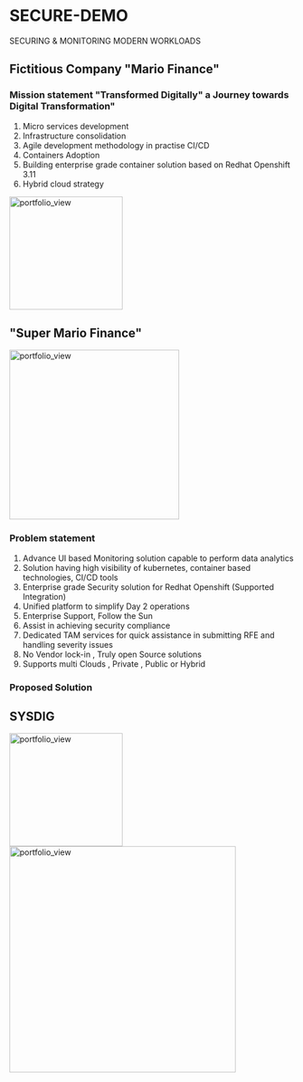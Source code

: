 # SECURE-DEMO
SECURING & MONITORING MODERN WORKLOADS 

## Fictitious Company "Mario Finance" 
### Mission statement "Transformed Digitally" a Journey towards Digital Transformation"
1. Micro services development 
2. Infrastructure consolidation 
3. Agile development methodology in practise CI/CD
3. Containers Adoption
4. Building enterprise grade container solution based on Redhat Openshift 3.11
5. Hybrid cloud strategy

<img width="200" alt="portfolio_view" src="https://supermariorun.com/assets/img/hero/hero_chara_mario_pc.png">

## "Super Mario Finance" 
<img width="300" alt="portfolio_view" src="https://cf-images.us-east-1.prod.boltdns.net/v1/static/769341148/800cab56-77ef-477a-9fc3-5ce47c20346f/d8ad628e-c808-4459-a896-8de4ca56f34b/768x433/match/image.jpg">


### Problem statement
1.  Advance UI based Monitoring solution capable to perform data analytics
2.  Solution having high visibility of kubernetes, container based technologies, CI/CD tools 
3.  Enterprise grade Security solution for Redhat Openshift (Supported Integration) 
4.  Unified platform to simplify Day 2 operations 
5.  Enterprise Support, Follow the Sun
6.  Assist in achieving security compliance
7.  Dedicated TAM services for quick assistance in submitting RFE and handling severity issues
8.  No Vendor lock-in , Truly open Source solutions 
10. Supports multi Clouds , Private , Public or Hybrid 


### Proposed Solution 

## SYSDIG
<img width="200" alt="portfolio_view" src="https://mp.s81c.com/pwb-production/6d573379fb3b78d05f6cd4de8959ca43/offering_824fa94c-bd7f-4568-ae8b-832998c3446b.png">

<img width="400" alt="portfolio_view" src="https://encrypted-tbn0.gstatic.com/images?q=tbn:ANd9GcTz5de0YhxIMgCGCBZk6gebZtVy7yUD7PXoVohE6afyj47b1PCa">
